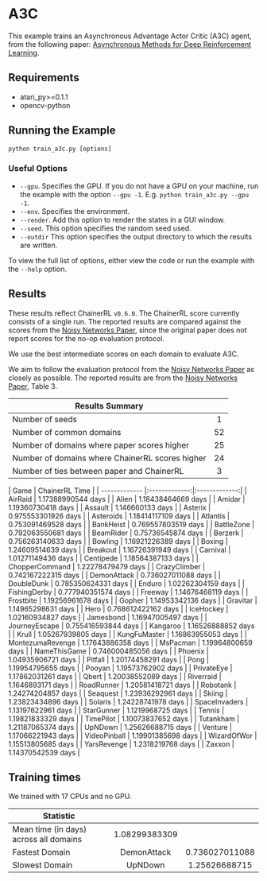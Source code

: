 # A3C
This example trains an Asynchronous Advantage Actor Critic (A3C) agent, from the following paper: [Asynchronous Methods for Deep Reinforcement Learning](https://arxiv.org/abs/1602.01783). 

## Requirements

- atari_py>=0.1.1
- opencv-python

## Running the Example

```
python train_a3c.py [options]
```

### Useful Options
- `--gpu`. Specifies the GPU. If you do not have a GPU on your machine, run the example with the option `--gpu -1`. E.g. `python train_a3c.py --gpu -1`.
- `--env`. Specifies the environment. 
- `--render`. Add this option to render the states in a GUI window.
- `--seed`. This option specifies the random seed used.
- `--outdir` This option specifies the output directory to which the results are written.

To view the full list of options, either view the code or run the example with the `--help` option.

## Results
These results reflect ChainerRL  `v0.6.0`. The ChainerRL score currently consists of a single run. The reported results are compared against the scores from the [Noisy Networks Paper](https://arxiv.org/abs/1706.10295), since the original paper does not report scores for the no-op evaluation protocol.

We use the best intermediate scores on each domain to evaluate A3C.

We aim to follow the evaluation protocol from the [Noisy Networks Paper](https://arxiv.org/abs/1706.10295) as closely as possible. The reported results are from the [Noisy Networks Paper](https://arxiv.org/abs/1706.10295), Table 3.

| Results Summary ||
| ------------- |:-------------:|
| Number of seeds | 1 |
| Number of common domains | 52 |
| Number of domains where paper scores higher | 25 |
| Number of domains where ChainerRL scores higher | 24 |
| Number of ties between paper and ChainerRL | 3 | 



| Game        | ChainerRL Time           |
| ------------- |:-------------:|:-------------:|
| AirRaid | 1.17388990544 days |
| Alien | 1.18438464669 days |
| Amidar | 1.19360730418 days |
| Assault | 1.146660133 days |
| Asterix | 0.975553301926 days |
| Asteroids | 1.18414117109 days |
| Atlantis | 0.753091469528 days |
| BankHeist | 0.769557803519 days |
| BattleZone | 0.792063550681 days |
| BeamRider | 0.75736545874 days |
| Berzerk | 0.756263140633 days |
| Bowling | 1.16921226389 days |
| Boxing | 1.24609514639 days |
| Breakout | 1.16726391949 days |
| Carnival | 1.01271149436 days |
| Centipede | 1.18564387133 days |
| ChopperCommand | 1.22278479479 days |
| CrazyClimber | 0.742167222315 days |
| DemonAttack | 0.736027011088 days |
| DoubleDunk | 0.785350624331 days |
| Enduro | 1.02262304159 days |
| FishingDerby | 0.777940351574 days |
| Freeway | 1.14676468119 days |
| Frostbite | 1.19256961678 days |
| Gopher | 1.14953342136 days |
| Gravitar | 1.14965298631 days |
| Hero | 0.768612422162 days |
| IceHockey | 1.02160934827 days |
| Jamesbond | 1.16947005497 days |
| JourneyEscape | 0.755416593844 days |
| Kangaroo | 1.16526888852 days |
| Krull | 1.05267939805 days |
| KungFuMaster | 1.16863955053 days |
| MontezumaRevenge | 1.17643886358 days |
| MsPacman | 1.19964800659 days |
| NameThisGame | 0.746000485056 days |
| Phoenix | 1.04935906721 days |
| Pitfall | 1.20174458291 days |
| Pong | 1.19954795655 days |
| Pooyan | 1.19573762902 days |
| PrivateEye | 1.17862031261 days |
| Qbert | 1.20038552089 days |
| Riverraid | 1.1646893171 days |
| RoadRunner | 1.20581418721 days |
| Robotank | 1.24274204857 days |
| Seaquest | 1.23936292961 days |
| Skiing | 1.23823434896 days |
| Solaris | 1.24228741978 days |
| SpaceInvaders | 1.13197622961 days |
| StarGunner | 1.1219968725 days |
| Tennis | 1.19821833329 days |
| TimePilot | 1.10073837652 days |
| Tutankham | 1.21187065374 days |
| UpNDown | 1.25626688715 days |
| Venture | 1.17066221943 days |
| VideoPinball | 1.19901385698 days |
| WizardOfWor | 1.15513805685 days |
| YarsRevenge | 1.2318219768 days |
| Zaxxon | 1.14370542539 days |


## Training times

We trained with 17 CPUs and no GPU.

| Statistic        |            |            |
| ------------- |:-------------:|:-------------:|
| Mean time (in days) across all domains        |  1.08299383309 |
| Fastest Domain |  DemonAttack | 0.736027011088 |
| Slowest Domain |  UpNDown | 1.25626688715 |

				